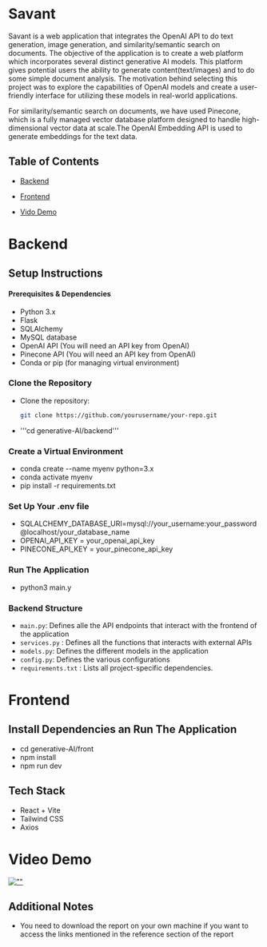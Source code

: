 # Savant

Savant is a web application that integrates the OpenAI API to do text generation, image generation, and similarity/semantic search on documents. The objective of the application is to create a web platform which incorporates several distinct generative AI models. This platform gives potential users the ability to generate content(text/images) and to do some simple document analysis. The motivation behind selecting this project was to explore the capabilities of OpenAI models and create a user-friendly interface for utilizing these models in real-world applications.

For similarity/semantic search on documents, we have used Pinecone, which is a fully managed vector database platform designed to handle high-dimensional vector data at scale.The OpenAI Embedding API is used to generate embeddings for the text data. 

## Table of Contents

- [Backend](#backend)

- [Frontend](#frontend)
- [Vido Demo](#video-demo)

# Backend 

## Setup Instructions


#### Prerequisites & Dependencies

- Python 3.x
- Flask
- SQLAlchemy
- MySQL database
- OpenAI API (You will need an API key from OpenAI)
- Pinecone API (You will need an API key from OpenAI)
- Conda or pip (for managing virtual environment)

###  Clone the Repository
- Clone the repository:

   ```bash
   git clone https://github.com/yourusername/your-repo.git

- '''cd generative-AI/backend'''

### Create a Virtual Environment 
- conda create --name myenv python=3.x
- conda activate myenv
- pip install -r requirements.txt



### Set Up Your .env file
- SQLALCHEMY_DATABASE_URI=mysql://your_username:your_password@localhost/your_database_name
- OPENAI_API_KEY = your_openai_api_key
- PINECONE_API_KEY = your_pinecone_api_key

### Run The Application
- python3 main.y

### Backend Structure
- ```main.py```: Defines alle the API endpoints that interact with the frontend of the application
- ```services.py``` : Defines all the functions that interacts with external APIs 
- ```models.py```: Defines the different models in the application
- ```config.py```: Defines the various configurations 
- ```requirements.txt``` : Lists all project-specific dependencies.


# Frontend 
## Install Dependencies an Run The Application
- cd generative-AI/front 
- npm install
- npm run dev


## Tech Stack 
- React + Vite 
- Tailwind CSS 
- Axios 


# Video Demo

[![""](./frontend/public/thamnail.png)](https://drive.google.com/file/d/19qgk7fxjWH_epWxWnZuSadGOnlNUJFcW/view?usp=sharing)



## Additional Notes
- You need to download the report on your own machine if you want to access the links mentioned in the reference section of the report 